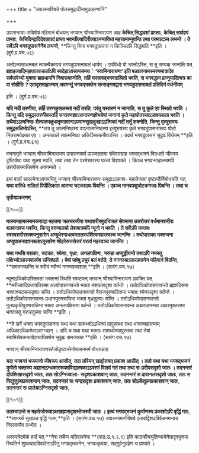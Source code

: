 +++
title = "उपासनाविषये पोतसमुद्रादीनामुदाहरणानि"

+++

उपासनायाः सविशेषं महिमानं बोधयन् भगवान् श्रीस्वामिनारायण आह **केचित् सिद्धदशां प्राप्ताः**,  **केचित् सार्वज्ञ्यं प्राप्ताः**,  **केचिदिन्द्रादिदेवतापदं प्राप्ता भवन्तीत्यादिरीत्याऽनन्तविधां महत्तामाप्नुवन्ति तथा परमपदञ्च लभन्ते । ते सर्वेऽपि भगवदुपासनेनैव लभन्ते**,  **किन्तु विना भगवदुपासनां न किञ्चिदपि सिद्ध्यति **इति । (दुर्ग.प्र.वच.५६)

अतोऽन्यसाधनबलं त्यक्त्वैकमात्रं भगवदुपासनाबलं धार्यम् । एवंविधो यो भक्तोऽस्ति, स तु सम्यक् जानाति यत् **ब्रह्महत्यादिमहापातककर्ताऽपि स्वदेहाऽवसानसमय**े  **‘स्वामिनारायणः’ इति षडक्षरनामस्मरणमात्रादेव सर्वपापेभ्यो मुक्त्वा ब्रह्मधामनि निवासमाप्नोति**,  **तर्हि यस्तावद्भगवदाश्रितो भवति**,  **स भगवद्धाम प्राप्नुयादित्यत्र का वा संशीतिः ? एतादृशमाहात्म्यम् अवगन्तुं भगवद्भक्तेन सत्सङ्गमद्वारा भगवदुपासनाबलं प्रतिदिनं वर्धनीयम्**

इति । (दुर्ग.प्र.वच.५६)

**यदि नदी तरणीया**,  **तर्हि तरणकुशलस्तां नदीं तरति**,  **परंतु यस्तरणं न जानाति**,  **स तु कूले एव स्थितो भवति । किन्तु यदि समुद्रस्तरणीयस्तर्हि सन्तरणज्ञाऽसन्तरणज्ञोभयेषां जनानां कृते महापोतस्याऽऽवश्यकता भवति । तथैवाऽऽत्मनिष्ठः शैत्यातपक्षुधातृष्णामानाऽपमानसुखदुःखाऽऽत्मिकां नदीं तर्तुं शक्नोति**,  **किन्तु मृत्युसमयः समुद्रसन्निभोऽस्ति**,  **तत्र तु आत्मनिष्ठस्य वाऽनात्मनिष्ठस्य इत्युभयस्य कृते भगवदुपासनारूपः पोतो नितरामपेक्ष्यत एव । अन्तकाले त्वात्मनिष्ठा अकिञ्चित्कर्येवाऽस्ति । तदर्थं भगवदुपासनं सुदृढं विधेयम् **इति । (दुर्ग.प्र.वच.६१)

वचनामृते भगवान् श्रीस्वामिनारायण उपासनामर्म प्राञ्जलतया संवेदयन्नाह भगवद्भजनं विदधतो जीवस्य दृष्टिर्यथा यथा सूक्ष्मा भवति, तथा तथा तेन परमेश्वरस्य परत्वं विज्ञायते । किञ्च भगवन्माहात्म्यमपि उत्तरोत्तरमाधिक्येन अवगम्यते ।

इमां वार्तां सारल्येनाऽवगमयितुं भगवान् श्रीस्वामिनारायणः समुद्राऽऽकाश- महातेजसां दृष्टान्तैर्निबोधयति यत् **यथा वारिधेः सलिलं पिपीलिकात आरभ्य चटकादयः पिबन्ति । एवञ्च मानवपशुघोटकगजाः पिबन्ति । तथा च**

**तृतीयप्रकरणम्**

[[१००]]

**मत्स्यमहामत्स्यमकराद्या महत्तमा जलचरजीवा यथाशरीरमुदधिजलं सेवमाना उत्तरोत्तरं वर्धमानशरीरा बलवन्तश्च भवन्ति**,  **किन्तु वरुणालयो लेशमात्रमपि न्यूनो न भवति । ते सर्वेऽपि जन्तवः स्वस्वशरीरशक्त्यनुसारेण अम्बुधेरगाधत्वमतलस्पर्शित्वमपारत्वञ्च जानन्ति । तथोपासका भक्तजना अप्युपासनाज्ञानबलाऽनुसारेण श्रीहरेरुत्तरोत्तरं परत्वं महत्त्वञ्च जानन्ति ।**

**यथा नभसि मशकाः**,  **चटकाः**,  **श्येनाः**,  **गृध्राः**,  **अनलपक्षिणः**,  **गरुडा अप्युड्डीयन्ते तथाऽपि नभस्तु पक्षिभ्योऽपारमपारमेव सन्तिष्ठते । येषां पक्षेषु प्रचुरं बलं वर्तते**,  **ते गगनस्याऽपारप्रमाणेन महिमानं विदन्ति**,  **समवगच्छन्ति च स्वीयं न्यौन्यं गगनसकाशात् **इति । (सारंग.वच.१७)

न्यूनाऽधिकोपास्तिमतां भक्तानां स्थितिं स्पष्टयन् भगवान् श्रीस्वामिनारायणः प्रवक्ति यत् **मरीच्यादिप्रजापतिसमा अल्पोपासनावन्तो भक्ता मशकसदृशा वर्तन्ते । ततोऽधिकोपासनावन्तो ब्रह्मादिसमा भक्ताश्चटकसदृशाः सन्ति । ततोऽधिकोपासनावन्तो वैराजपुरुषादिसमा भक्ताः श्येनसदृशा वर्तन्ते । ततोऽधिकोपासनावन्तः प्रधानपुरुषसन्निभा भक्ता गृध्रतुल्याः सन्ति । ततोऽधिकोपासनावन्तो मूलप्रकृतिपुरुषसन्निभा भक्ता अनलपक्षिसमा वर्तन्ते । ततोऽधिकोपासनावन्त अक्षरधामस्था अक्षरमुक्तसमा भक्तास्तु गरुडतुल्याः सन्ति **इति ।

**ते सर्वे भक्ता भगवदुपासनया यथा यथा सामर्थ्याऽऽधिक्यं प्रापुस्तथा तथा भगवन्माहात्म्यम् अधिकाऽधिकमेवाऽवागच्छन् । अपि च यथा यथा भक्ताः सामर्थ्यमवापुस्तथा तथा तेषां स्वामिसेवकभावोऽप्याधिक्येन सुदृढः समजायत **इति । (सारंग.वच.१७)

भगवान् श्रीस्वामिनारायणस्तेजोदृष्टान्तेनोपासनमर्म बोधयन्नाह

**यदा भगवन्तं भजमानो जीवरूप आसीत्**,  **तदा तस्मिन् खद्योतवत् प्रकाश आसीत् । ततो यथा यथा भगवद्भजनं कुर्वतो भक्तस्य अज्ञानाऽन्धकाररूपमविद्यात्मकाऽऽवरणं विलयं गतं तथा तथा सः प्रदीपसदृशो जातः । तदनन्तरं दीपशिखासदृशो जातः**,  **ततः सोऽग्निज्वाला- सदृशप्रकाशवान् जातः**,  **तदनन्तरं स दावानलसदृशो जातः**,  **ततः स विद्युत्तुल्यप्रकाशवान् जातः**,  **तदनन्तरं सः चन्द्रसदृशः प्रकाशवान् जातः**,  **ततः सोऽर्कतुल्यप्रकाशवान् जातः**,  **तदनन्तरं सः प्रालेयाऽग्निसदृशो जातः**,

[[१०१]]

**ततश्चाऽन्ते स महत्तेजोरूपाऽक्षरब्रह्मसदृशस्तेजस्वी जातः । इत्थं भगवद्भजनं कुर्वाणस्य प्रकाशोऽपि वृद्धिं गतः**,  **सामर्थ्यं सुखञ्च वृद्धिं गतम् **इति । (सारंग.वच.१७) उपासनामार्गविषये एतावद्विशदविवेचनमन्यत्र विरलतयैव लभ्येत ।

अस्त्यत्रेदमेकं हार्दं यत् **नैषा तर्केण मतिरापनेया **(कठ.उ.१.२.९) इति काठकीयश्रुतिन्यायेनैतादृश्युत्तमा स्थितिर्न शुष्कवादविवादेनाऽपितु भगवद्भजनेन, भगवत्कृपया, सद्गुर्वनुग्रहेण च प्राप्यते ।
